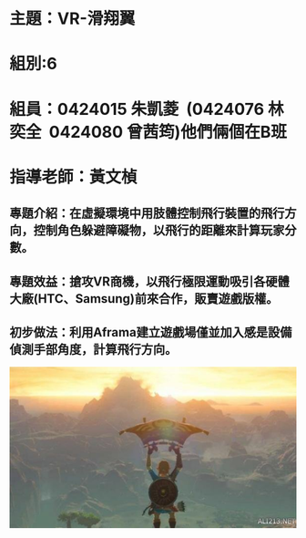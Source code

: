 # 主題：VR-滑翔翼
# 組別:6
# 組員：0424015 朱凱菱  (0424076 林奕全  0424080 曾茜筠)他們倆個在B班
# 指導老師：黃文楨

## 專題介紹：在虛擬環境中用肢體控制飛行裝置的飛行方向，控制角色躲避障礙物，以飛行的距離來計算玩家分數。
## 專題效益：搶攻VR商機，以飛行極限運動吸引各硬體大廠(HTC、Samsung)前來合作，販賣遊戲版權。
## 初步做法：利用Aframa建立遊戲場僅並加入感是設備偵測手部角度，計算飛行方向。

![NKFUST](1234.jpg)

